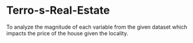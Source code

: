 # Terro-s-Real-Estate
To analyze the magnitude of each variable from the given dataset which impacts the price of the house given the locality.
